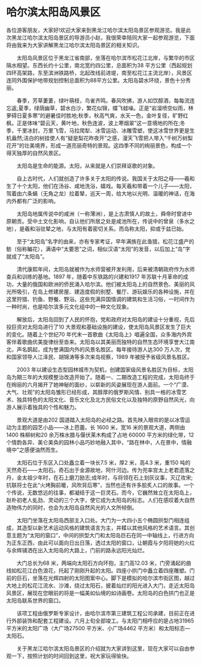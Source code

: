# 哈尔滨太阳岛风景区  
各位游客朋友，大家好!欢迎大家来到黑龙江哈尔滨太阳岛景区参观游览。我是此次黑龙江哈尔滨太阳岛景区的导游员小赵，我很荣幸陪同大家一起参观游览，下面将由我来为大家讲解黑龙江哈尔滨太阳岛景区的相关知识。  

　　太阳岛风景区位于黑龙江省南部，坐落在哈尔滨市松花江北岸，与繁华的市区隔水相望。东西长约十公里，南北宽约四公里，总面积为38 平方公里（西起规划四环高架路，东至滨洲铁路桥，北起改线前进堤，南至松花江主流北岸），风景区连同外围保护地带规划控制总面积为88平方公里。太阳岛碧水环绕，景色十分秀丽。  

　　春季，芳草萋萋，绿叶萌枝，鸟雀齐鸣。春风吹拂，游人如饮醇酒，每每流连忘返;夏季，绿荫幽草，碧水白沙，繁花似锦，蝶飞蛙噪。正是“岩溜喷空似雨，林萝碍日夏多寒”的避暑佳时胜地;秋季，秋高气爽，水天一色，金叶复径，旷野红枫。正是体味“碧云天，黄叶地，秋色连波，波上寒烟翠”这一意境地的所在;冬季，千里冰封，万里飞雪，马拉爬犁、冰雪运动、冰雕雪塑，使这冰雪世界更是生机盎然;洁白的树挂使人有“疑是梨花昨夜开”之感，漫天飞雪把人带入“千树万树梨花开”的壮美境界，形成一道亮丽奇特的景观。这四季不同的绚丽景色，构成一个得天独厚的自然风景区。  

　　太阳岛是生命的能源。太阳，从来就是人们崇拜讴歌的对象。  

　　自上古时代，人们就创造了许多关于太阳的传说。我国关于太阳之母——羲和生了十个太阳，他们在汤谷、咸地洗浴，嬉戏。每天羲和带着一个儿子——太阳，驾着由六条螭（无角之龙）拉着辇，巡天一周，给大地以光明、温暖的神话，在海内外都有广泛的影响。  

　　太阳岛地属传说中的咸洲（一称薄洲），是上古肃慎人的故土，舜帝时曾进中原朝贡。受中土文化影响，自认他们所居之处是咸池所在，传说中的曾泉（多水之地），是羲和浴驻辇之地，与太阳有着密切关系。而岛称太阳，抑或于兹已始。  

　　至于“太阳岛”名字的由来，亦有专家考证，早年满族在此渔猎，松花江盛产的鲂（俗称鳊花），满语中“太要思”之词，相似汉语“太阳”的发音，以后加上“岛”字就成了“太阳岛”。  

　　清代康熙年间，太阳岛就被作为水师营被开发利用，后来被清朝政府作为水师查兵和训练的基地。1897 年，随着中东铁路的兴建和1917 年苏联十月革命的成功，大量的俄国和欧洲的侨民涌入哈尔滨。他们被太阳岛上的自然景色、美丽的风光所吸引，在岛上修建房屋、建造度假的别墅、餐厅、游玩娱乐的各种设施，并在这里狩猎、钓鱼、野餐、野浴。这些充满异国情调的建筑和生活习俗，一时间作为一种时尚，也是哈尔滨多元文化组中的一种文化现象。  

　　解放后，太阳岛回到了人民的怀抱，党和政府对太阳岛的建设十分重视，先后投巨资对太阳岛进行了10 大景观和基础设施的建设，使太阳岛风景区发生了巨大的变化。随着上个世纪70 年代末一首歌曲《太阳岛上》唱遍全国，众多海内外宾客伴着歌曲优美旋律纷至沓来。太阳岛以其美丽而独特的自然生态环境享誉大江南北，声名鹊起，成为誉满国内外的风景名胜区。每年接待游人达300 万人次，党和国家领导人江泽民、胡锦涛等多次来岛视察，1989 年被授予省级风景名胜区。  

　　2003 年以建设生态型园林城市为契机，创建国家级风景名胜区为目标，太阳岛为期三年的大规模整治改造开始了。随着一、二期改造工程的完成，太阳岛终于在绚丽的六月揭开了她神秘的面纱，以崭新的风姿展现在游人面前。一个“广漠、大气、壮观”的太阳岛雏形已经形成，其醇厚的俄罗斯风情、别具一格的冰雪艺术、独具特色的太阳文化、音乐文化及北方民俗文化以及独特的原野自然风光，向游人展示着独具的个性和魅力。  

　　景观大道是由202 国道踏入太阳岛的必经之路。首先映入眼帘的是以冰雪运动为主题的园艺小品——冰上芭蕾。长 1600 米，宽16 米的景观大道，两侧由1400 株柳树和20 余万株水腊与偃伏莱木构成了占地 60000 平方米的绿化带，12 个情韵各异、美仑美奂的园林小品巧妙地融入其中，“路在林中，人在景中，情融境中”之感便油然而生。  

　　太阳石位于东区入口处矗立着一块长7.5 米，厚2 米，高4.3 米，重150 吨的天然奇石——太阳石。奇石出于金源故地，阿什河边。传为兜率宫太上老君遗落之丹，金太祖少年时，在石上磨刀励志;成年时，与将领在石上划灰议事，灭辽攻宋;抗联将士在此“火烤胸前暖，风吹背后寒”，当然也还有许多脍炙人口的故事。一个个传说，无数悠远的往事，都凝结于这一巨灵石。而今，它巍然耸立在太阳岛上，赵朴初老人虬劲、灵动的三个大字，使它成为太阳岛的标志。人们在感叹着大自然造物伟力的同时，也会为太阳岛自然风光的人文所倾倒。  

　　太阳门坐落在太阳岛西部主入口处。大门为一大四小五个椭圆拱型门相连组成，其造型以新艺术运动风格的建筑语言为主，并糅以其他风格的艺术语言。其创意主题为“太阳的窗口”，中间的拱型大门和太阳岛巨石在同一中轴线上，行进方向为正东正西，由此可以面向日出日落，透过太阳的窗口，让朝霞与夕阳将她的火红与余辉铺洒在出入太阳岛的大路上，门前的路永远阳光灿烂。  

　　大门总长为68 米，两端向太阳石方向环抱，主门高12.03 米，门旁涌起的曲线如松花江白色浪花，托起了刚刚升起的太阳。四座小拱门中矗立着四座雕塑。门前的巨石，坐落在光辉四射的太阳图案中心。脚下是模拟的哈尔滨市街区图，越过大地上的松花江流水、沙滩，绕过太阳石，披着灿烂的阳光进入大门，走近太阳岛风景区，展现在您眼前的将是一幅美如仙境的如诗画卷。太阳岛的白色拱门也正是太阳岛联系世界的窗口。  

　　该项工程由俄罗斯专家设计，由哈尔滨市第三建筑工程公司承建，目前正在进行外部装饰和配套工程建设。六月上旬全部竣工。与太阳门相呼应的是占地31965 平方米的太阳广场（大广场27500 平方米、小广场4462 平方米）和太阳标志—太阳石。  

　　关于黑龙江哈尔滨太阳岛景区的介绍就为大家讲到这里，现在大家可以自由参观一下，按照计划的时间回到这里，祝大家玩得愉快。  